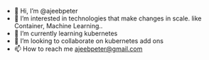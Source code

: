 - 👋 Hi, I’m @ajeebpeter
- 👀 I’m interested in technologies that make changes in scale. like Container, Machine Learning..
- 🌱 I’m currently learning kubernetes
- 💞️ I’m looking to collaborate on kubernetes add ons
- 📫 How to reach me ajeebpeter@gmail.com

<!---
ajeebpeter/ajeebpeter is a ✨ special ✨ repository because its `README.md` (this file) appears on your GitHub profile.
You can click the Preview link to take a look at your changes.
--->
